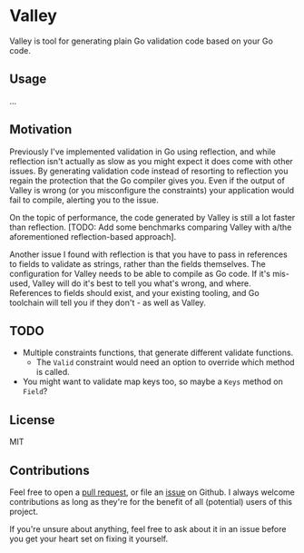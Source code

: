 # Valley

Valley is tool for generating plain Go validation code based on your Go code.

## Usage

...

## Motivation

Previously I've implemented validation in Go using reflection, and while reflection isn't actually
as slow as you might expect it does come with other issues. By generating validation code instead of
resorting to reflection you regain the protection that the Go compiler gives you. Even if the output
of Valley is wrong (or you misconfigure the constraints) your application would fail to compile,
alerting you to the issue.

On the topic of performance, the code generated by Valley is still a lot faster than reflection.
\[TODO: Add some benchmarks comparing Valley with a/the aforementioned reflection-based approach\].

Another issue I found with reflection is that you have to pass in references to fields to validate
as strings, rather than the fields themselves. The configuration for Valley needs to be able to
compile as Go code. If it's mis-used, Valley will do it's best to tell you what's wrong, and where.
References to fields should exist, and your existing tooling, and Go toolchain will tell you if they
don't - as well as Valley.

## TODO

* Multiple constraints functions, that generate different validate functions.
    * The `Valid` constraint would need an option to override which method is called.
* You might want to validate map keys too, so maybe a `Keys` method on `Field`?

## License

MIT

## Contributions

Feel free to open a [pull request][1], or file an [issue][2] on Github. I always welcome
contributions as long as they're for the benefit of all (potential) users of this project.

If you're unsure about anything, feel free to ask about it in an issue before you get your heart set
on fixing it yourself.

[1]: https://github.com/seeruk/valley/pulls
[2]: https://github.com/seeruk/valley/issues
